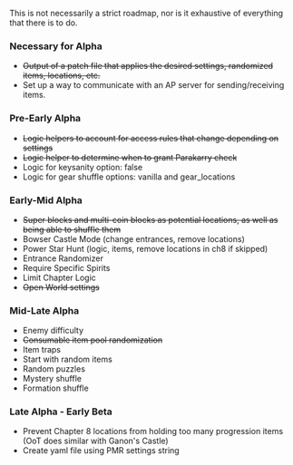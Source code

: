 This is not necessarily a strict roadmap, nor is it exhaustive of everything that there is to do. 

### Necessary for Alpha
- ~~Output of a patch file that applies the desired settings, randomized items, locations, etc.~~
- Set up a way to communicate with an AP server for sending/receiving items.

### Pre-Early Alpha
- ~~Logic helpers to account for access rules that change depending on settings~~
- ~~Logic helper to determine when to grant Parakarry check~~
- Logic for keysanity option: false
- Logic for gear shuffle options: vanilla and gear_locations

### Early-Mid Alpha
- ~~Super blocks and multi-coin blocks as potential locations, as well as being able to shuffle them~~
- Bowser Castle Mode (change entrances, remove locations)
- Power Star Hunt (logic, items, remove locations in ch8 if skipped)
- Entrance Randomizer
- Require Specific Spirits
- Limit Chapter Logic
- ~~Open World settings~~

### Mid-Late Alpha
- Enemy difficulty
- ~~Consumable item pool randomization~~
- Item traps
- Start with random items
- Random puzzles
- Mystery shuffle
- Formation shuffle


### Late Alpha - Early Beta
- Prevent Chapter 8 locations from holding too many progression items (OoT does similar with Ganon's Castle)
- Create yaml file using PMR settings string
